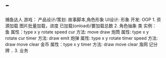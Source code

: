 # -
捕鱼达人
游戏：
	产品设计/策划:
		故事脚本,角色形象
	UI设计:
		形象
	开发:
		OOP
		1. 资源加载
		   图片批量加载，进度 已加载(onload)/要加载总数
		2. 角色抽象  类  实例：
			鱼
				属性：type x y rotate speed cur
				方法: move draw
			炮筒
				属性: type x y rotate cur timer
				方法: draw emit 
			炮弹
				属性: type x y rotate  timer speed
				方法: draw move clear
			金币
				属性：type x y timer
				方法: draw move clear
			渔网
			记分牌
			..
		3. 业务
